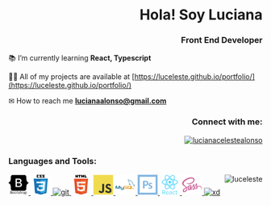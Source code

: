 <h1 align="right">Hola! Soy Luciana</h1>
<h3 align="right">Front End Developer</h3>

 📚 I’m currently learning **React, Typescript**
 
 👨‍💻 All of my projects are available at [https://luceleste.github.io/portfolio/](https://luceleste.github.io/portfolio/)
 
 ✉ How to reach me **lucianaalonso@gmail.com**

<h3 align="right">Connect with me:</h3>
<p align="right">
<a href="https://linkedin.com/in/lucianacelestealonso" target="blank"><img align="center" src="https://raw.githubusercontent.com/rahuldkjain/github-profile-readme-generator/master/src/images/icons/Social/linked-in-alt.svg" alt="lucianacelestealonso" height="30" width="40" /></a>
</p>

<h3 align="left">Languages and Tools:</h3>
<p align="left"> <a href="https://getbootstrap.com" target="_blank" rel="noreferrer"> <img  src="https://raw.githubusercontent.com/devicons/devicon/master/icons/bootstrap/bootstrap-plain-wordmark.svg" alt="bootstrap" width="40" height="40"/> </a> <a href="https://www.w3schools.com/css/" target="_blank" rel="noreferrer"> <img src="https://raw.githubusercontent.com/devicons/devicon/master/icons/css3/css3-original-wordmark.svg" alt="css3" width="40" height="40"/> </a> <a href="https://git-scm.com/" target="_blank" rel="noreferrer"> <img src="https://www.vectorlogo.zone/logos/git-scm/git-scm-icon.svg" alt="git" width="40" height="40"/> </a> <a href="https://www.w3.org/html/" target="_blank" rel="noreferrer"> <img src="https://raw.githubusercontent.com/devicons/devicon/master/icons/html5/html5-original-wordmark.svg" alt="html5" width="40" height="40"/> </a> <a href="https://developer.mozilla.org/en-US/docs/Web/JavaScript" target="_blank" rel="noreferrer"> <img src="https://raw.githubusercontent.com/devicons/devicon/master/icons/javascript/javascript-original.svg" alt="javascript" width="40" height="40"/> </a> <a href="https://www.mysql.com/" target="_blank" rel="noreferrer"> <img src="https://raw.githubusercontent.com/devicons/devicon/master/icons/mysql/mysql-original-wordmark.svg" alt="mysql" width="40" height="40"/> </a> <a href="https://www.photoshop.com/en" target="_blank" rel="noreferrer"> <img src="https://raw.githubusercontent.com/devicons/devicon/master/icons/photoshop/photoshop-line.svg" alt="photoshop" width="40" height="40"/> </a> <a href="https://reactjs.org/" target="_blank" rel="noreferrer"> <img src="https://raw.githubusercontent.com/devicons/devicon/master/icons/react/react-original-wordmark.svg" alt="react" width="40" height="40"/> </a> <a href="https://sass-lang.com" target="_blank" rel="noreferrer"> <img src="https://raw.githubusercontent.com/devicons/devicon/master/icons/sass/sass-original.svg" alt="sass" width="40" height="40"/> </a> <a href="https://www.adobe.com/products/xd.html" target="_blank" rel="noreferrer"> <img src="https://cdn.worldvectorlogo.com/logos/adobe-xd.svg" alt="xd" width="40" height="40"/> </a> <img align="right" src="https://github-readme-stats.vercel.app/api/top-langs?username=luceleste&show_icons=true&title_color=70c918&text_color=000000&bg_color=dfdee3&hide_border=true&locale=en&layout=compact" alt="luceleste" /> </p>

<!--
<p><img align="right" src="https://github-readme-stats.vercel.app/api/top-langs?username=luceleste&show_icons=true&title_color=70c918&text_color=000000&bg_color=dfdee3&hide_border=true&locale=en&layout=compact" alt="luceleste" /></p>

<p>&nbsp;<img align="right" src="https://github-readme-stats.vercel.app/api?username=luceleste&show_icons=true&theme=merko&bg_color=e3e3ed&hide_border=true&locale=en" alt="luceleste" /></p>
 -->
